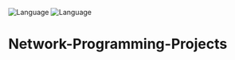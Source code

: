 ![Language](https://img.shields.io/badge/language-Python%20-yellow.svg) ![Language](https://img.shields.io/badge/language-Tkinter%20-orange.svg)
# Network-Programming-Projects
